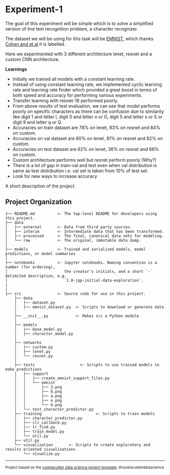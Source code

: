 # Experiment-1

The goal of this experiment will be simple which is to solve a simplified version of line text recognition problem, a character recognizer.

The dataset we will be using for this task will be [EMNIST](https://www.nist.gov/node/1298471/emnist-dataset), which thanks [Cohen and et al](http://arxiv.org/pdf/1702.05373) it is labelled.

Here we experimented with 3 different architecture lenet, resnet and a custom CNN architecture.

**Learnings**

-   Initially we trained all models with a constant learning rate.
-   Instead of using constant learning rate, we implemented cyclic learning rate and learning rate finder which provided a great boost in terms of both speed and accuracy for performing various experiments.
-   Transfer learning with resnet-18 performed poorly.
-   From above results of test evaluation, we can see that model performs poorly on specific characters as there can be confusion due to similarity like digit 1 and letter l, digit 0 and letter o or O, digit 5 and letter s or S or digit 9 and letter q or Q.
-   Accuracies on train dataset are 78% on lenet, 83% on resnet and 84% on custom.
-   Accuracies on val dataset are 80% on lenet, 81% on resnet and 82% on custom.
-   Accuracies on test dataset are 62% on lenet, 36% on resnet and 66% on custom.
-   Custom architecture performs well but resnet perform poorly (Why?)
-   There is a lot of gap in train-val and test even when val distribution is same as test distribution i.e. val set is taken from 10% of test set.
-   Look for new ways to increase accuracy

A short description of the project.

## Project Organization

    ├── README.md          <- The top-level README for developers using this project.
    ├── data
    │   ├── external       <- Data from third party sources.
    │   ├── interim        <- Intermediate data that has been transformed.
    │   ├── processed      <- The final, canonical data sets for modeling.
    │   └── raw            <- The original, immutable data dump.
    │
    ├── models             <- Trained and serialized models, model predictions, or model summaries
    │
    ├── notebooks          <- Jupyter notebooks. Naming convention is a number (for ordering),
    │                         the creator's initials, and a short `-` delimited description, e.g.
    │                         `1.0-jqp-initial-data-exploration`.
    |
    |
    ├── src                <- Source code for use in this project.
        ├── data
        │   ├── dataset.py
        │   ├── emnist_dataset.py  <- Scripts to download or generate data
        |
        ├── __init__.py            <- Makes src a Python module
        |
        ├── models
        │   ├── base_model.py
        │   ├── character_model.py
        |
        ├── networks
        │   ├── custom.py
        │   ├── lenet.py
        │   └── resnet.py
        |
        ├── tests                    <- Scripts to use trained models to make predictions
        │   ├── support
        │   │   ├── create_emnist_support_files.py
        │   │   └── emnist
        │   │       ├── 3.png
        │   │       ├── 8.png
        │   │       ├── a.png
        │   │       ├── e.png
        │   │       └── U.png
        │   └── test_character_predictor.py
        ├── training                        <- Scripts to train models
        │   ├── character_predictor.py
        │   ├── clr_callback.py
        │   ├── lr_find.py
        │   ├── train_model.py
        │   └── util.py
        ├── util.py
        └── visualization       <- Scripts to create exploratory and results oriented visualizations
            └── visualize.py

---

<p><small>Project based on the <a target="_blank" href="https://drivendata.github.io/cookiecutter-data-science/">cookiecutter data science project template</a>. #cookiecutterdatascience</small></p>
